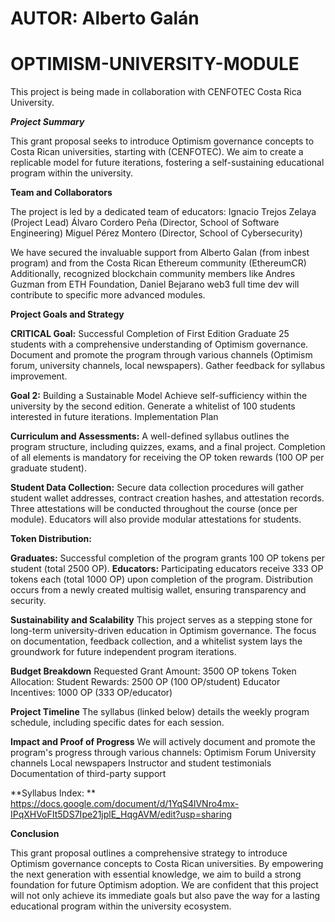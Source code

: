 # AUTOR: Alberto Galán

# OPTIMISM-UNIVERSITY-MODULE
This project is being made in collaboration with CENFOTEC Costa Rica University.

***Project Summary***

This grant proposal seeks to introduce Optimism governance concepts to Costa Rican universities, starting with (CENFOTEC). We aim to create a replicable model for future iterations, fostering a self-sustaining educational program within the university.

**Team and Collaborators**

The project is led by a dedicated team of educators:
Ignacio Trejos Zelaya (Project Lead)
Álvaro Cordero Peña (Director, School of Software Engineering)
Miguel Pérez Montero (Director, School of Cybersecurity)

We have secured the invaluable support from Alberto Galan (from inbest program) and from the Costa Rican Ethereum community (EthereumCR) Additionally, recognized blockchain community members like Andres Guzman from ETH Foundation, Daniel Bejarano web3 full time dev will contribute to specific more advanced modules.

**Project Goals and Strategy**

**CRITICAL Goal:** Successful Completion of First Edition
Graduate 25 students with a comprehensive understanding of Optimism governance.
Document and promote the program through various channels (Optimism forum, university channels, local newspapers).
Gather feedback for syllabus improvement.

**Goal 2:** Building a Sustainable Model
Achieve self-sufficiency within the university by the second edition.
Generate a whitelist of 100 students interested in future iterations.
Implementation Plan

**Curriculum and Assessments:** A well-defined syllabus outlines the program structure, including quizzes, exams, and a final project. Completion of all elements is mandatory for receiving the OP token rewards (100 OP per graduate student).

**Student Data Collection:** Secure data collection procedures will gather student wallet addresses, contract creation hashes, and attestation records. Three attestations will be conducted throughout the course (once per module). Educators will also provide modular attestations for students.

**Token Distribution:**

**Graduates:** Successful completion of the program grants 100 OP tokens per student (total 2500 OP).
**Educators:** Participating educators receive 333 OP tokens each (total 1000 OP) upon completion of the program.
Distribution occurs from a newly created multisig wallet, ensuring transparency and security.

**Sustainability and Scalability**
This project serves as a stepping stone for long-term university-driven education in Optimism governance. The focus on documentation, feedback collection, and a whitelist system lays the groundwork for future independent program iterations.

**Budget Breakdown**
Requested Grant Amount: 3500 OP tokens
Token Allocation:
Student Rewards: 2500 OP (100 OP/student)
Educator Incentives: 1000 OP (333 OP/educator)


**Project Timeline**
The syllabus (linked below) details the weekly program schedule, including specific dates for each session.

**Impact and Proof of Progress**
We will actively document and promote the program's progress through various channels:
Optimism Forum
University channels
Local newspapers
Instructor and student testimonials
Documentation of third-party support

**Syllabus Index: **
https://docs.google.com/document/d/1YqS4lVNro4mx-IPqXHVoFIt5DS7Ipe21jplE_HqgAVM/edit?usp=sharing

**Conclusion**

This grant proposal outlines a comprehensive strategy to introduce Optimism governance concepts to Costa Rican universities. By empowering the next generation with essential knowledge, we aim to build a strong foundation for future Optimism adoption. We are confident that this project will not only achieve its immediate goals but also pave the way for a lasting educational program within the university ecosystem.
